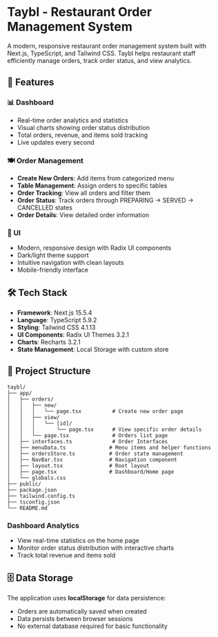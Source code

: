 # Taybl - Restaurant Order Management System

A modern, responsive restaurant order management system built with Next.js, TypeScript, and Tailwind CSS. Taybl helps restaurant staff efficiently manage orders, track order status, and view analytics.

## 🚀 Features

### 📊 Dashboard
- Real-time order analytics and statistics
- Visual charts showing order status distribution
- Total orders, revenue, and items sold tracking
- Live updates every second

### 🍽️ Order Management
- **Create New Orders**: Add items from categorized menu
- **Table Management**: Assign orders to specific tables
- **Order Tracking**: View all orders and filter them
- **Order Status**: Track orders through PREPARING → SERVED → CANCELLED states
- **Order Details**: View detailed order information

### 🎨 UI
- Modern, responsive design with Radix UI components
- Dark/light theme support
- Intuitive navigation with clean layouts
- Mobile-friendly interface

## 🛠️ Tech Stack

- **Framework**: Next.js 15.5.4
- **Language**: TypeScript 5.9.2
- **Styling**: Tailwind CSS 4.1.13
- **UI Components**: Radix UI Themes 3.2.1
- **Charts**: Recharts 3.2.1
- **State Management**: Local Storage with custom store

## 📁 Project Structure

```
taybl/
├── app/
│   ├── orders/
│   │   ├── new/
│   │   │   └── page.tsx          # Create new order page
│   │   ├── view/
│   │   │   └── [id]/
│   │   │       └── page.tsx      # View specific order details
│   │   └── page.tsx              # Orders list page
│   ├── interfaces.ts             # Order Interfaces
│   ├── menuData.ts              # Menu items and helper functions
│   ├── ordersStore.ts           # Order state management
│   ├── NavBar.tsx               # Navigation component
│   ├── layout.tsx               # Root layout
│   ├── page.tsx                 # Dashboard/Home page
│   └── globals.css              
├── public/                      
├── package.json
├── tailwind.config.ts
├── tsconfig.json
└── README.md
```

### Dashboard Analytics
- View real-time statistics on the home page
- Monitor order status distribution with interactive charts
- Track total revenue and items sold

## 🗄️ Data Storage

The application uses **localStorage** for data persistence:
- Orders are automatically saved when created
- Data persists between browser sessions
- No external database required for basic functionality
